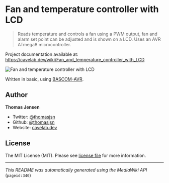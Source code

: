 # Fan and temperature controller with LCD

> Reads temperature and controls a fan using a PWM output, fan and alarm set point can be adjusted and is shown on a LCD. Uses an AVR ATmega8 microcontroller.

Project documentation available at: https://cavelab.dev/wiki/Fan_and_temperature_controller_with_LCD

![Fan and temperature controller with LCD](https://cavelab.dev/images/thumb/7/71/Fan-and-temperature-controller-in-rack-box-d4wek4.jpeg/600px-Fan-and-temperature-controller-in-rack-box-d4wek4.jpeg)

Written in basic, using [BASCOM-AVR](http://www.mcselec.com/).

## Author
**Thomas Jensen**
* Twitter: [@thomasjsn](https://twitter.com/thomasjsn)
* Github: [@thomasjsn](https://github.com/thomasjsn)
* Website: [cavelab.dev](https://cavelab.dev/wiki/User:Thomas)

## License
The MIT License (MIT). Please see [license file](LICENSE.txt) for more information.

---
_This README was automatically generated using the MediaWiki API_ (`pageid:340`)
